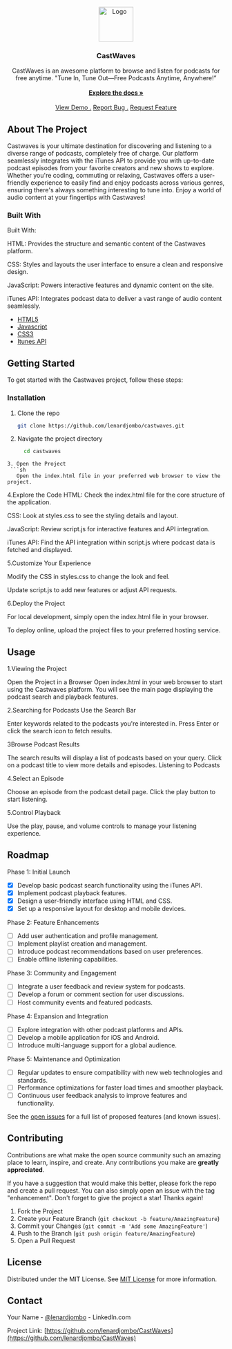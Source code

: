 
<br/>
<div align="center">
<a href="https://github.com/ShaanCoding/ReadME-Generator">
<img src="https://picsum.photos/1234" alt="Logo" width="80" height="80">
</a>
<h3 align="center">CastWaves</h3>
<p align="center">
CastWaves is  an  awesome platform to browse and listen for podcasts for free anytime. "Tune In, Tune Out—Free Podcasts Anytime, Anywhere!”
<br/>
<br/>
<a href="https://github.com/lenardjombo/CastWaves"><strong>Explore the docs »</strong></a>
<br/>
<br/>
<a href="https://castwaves.netlify.app/">View Demo .</a>  
<a href="https://github.com/lenardjombo/CastWaves/issues">Report Bug .</a>
<a href="https://github.com/lenardjombo/CastWaves/pulls">Request Feature</a>
</p>
</div>

## About The Project

Castwaves is your ultimate destination for discovering and listening to a diverse range of podcasts, completely free of charge. Our platform seamlessly integrates with the iTunes API to provide you with up-to-date podcast episodes from your favorite creators and new shows to explore. Whether you're coding, commuting or relaxing, Castwaves offers a user-friendly experience to easily find and enjoy podcasts across various genres, ensuring there's always something interesting to tune into. Enjoy a world of audio content at your fingertips with Castwaves!
### Built With

Built With:

HTML: Provides the structure and semantic content of the Castwaves platform.

CSS: Styles and layouts the user interface to ensure a clean and responsive design.

JavaScript: Powers interactive features and dynamic content on the site.

iTunes API: Integrates podcast data to deliver a vast range of audio content seamlessly.

- [HTML5 ](https://html.com/)
- [Javascript](https://www.javascript.com/)
- [CSS3](https://developer.mozilla.org/en-US/docs/Web/CSS)
- [Itunes API](https://developer.apple.com/library/archive/documentation/AudioVideo/Conceptual/iTuneSearchAPI/index.html)
## Getting Started

To get started with the Castwaves project, follow these steps:
### Installation



1. Clone the repo
   ```sh
   git clone https://github.com/lenardjombo/castwaves.git
   ```
2. Navigate the project directory
   ```sh
     cd castwaves
  ```
3. Open the Project
   ```sh
     Open the index.html file in your preferred web browser to view the project.
   ```
4.Explore the Code
  HTML: Check the index.html file for the core structure of the application.

 CSS: Look at styles.css to see the styling details and layout.

 JavaScript: Review script.js for interactive features and API integration.

 iTunes API: Find the API integration within script.js where podcast data is fetched and displayed.

5.Customize Your Experience

Modify the CSS in styles.css to change the look and feel.

Update script.js to add new features or adjust API requests.

6.Deploy the Project

For local development, simply open the index.html file in your browser.

To deploy online, upload the project files to your preferred hosting service.


## Usage

1.Viewing the Project

Open the Project in a Browser
Open index.html in your web browser to start using the Castwaves platform.
You will see the main page displaying the podcast search and playback features.

2.Searching for Podcasts
Use the Search Bar

Enter keywords related to the podcasts you're interested in.
Press Enter or click the search icon to fetch results.

3Browse Podcast Results

The search results will display a list of podcasts based on your query.
Click on a podcast title to view more details and episodes.
Listening to Podcasts

4.Select an Episode

Choose an episode from the podcast detail page.
Click the play button to start listening.

5.Control Playback

Use the play, pause, and volume controls to manage your listening experience.

## Roadmap

Phase 1: Initial Launch
- [x]  Develop basic podcast search functionality using the iTunes API.
- [x] Implement podcast playback features.
- [x] Design a user-friendly interface using HTML and CSS.
- [x] Set up a responsive layout for desktop and mobile devices.

Phase 2: Feature Enhancements
- [ ] Add user authentication and profile management.
- [ ] Implement playlist creation and management.
- [ ] Introduce podcast recommendations based on user preferences.
- [ ] Enable offline listening capabilities.

Phase 3: Community and Engagement
 - [ ] Integrate a user feedback and review system for podcasts.
 - [ ] Develop a forum or comment section for user discussions.
 - [ ] Host community events and featured podcasts.

Phase 4: Expansion and Integration
- [ ] Explore integration with other podcast platforms and APIs.
- [ ]  Develop a mobile application for iOS and Android.
- [ ]  Introduce multi-language support for a global audience.

Phase 5: Maintenance and Optimization
- [ ] Regular updates to ensure compatibility with new web technologies and standards.
- [ ] Performance optimizations for faster load times and smoother playback.
- [ ] Continuous user feedback analysis to improve features and functionality.

See the [open issues](https://github.com/ShaanCoding/ReadME-Generator/issues) for a full list of proposed features (and known issues).
## Contributing

Contributions are what make the open source community such an amazing place to learn, inspire, and create. Any contributions you make are **greatly appreciated**.

If you have a suggestion that would make this better, please fork the repo and create a pull request. You can also simply open an issue with the tag "enhancement".
Don't forget to give the project a star! Thanks again!

1. Fork the Project
2. Create your Feature Branch (`git checkout -b feature/AmazingFeature`)
3. Commit your Changes (`git commit -m 'Add some AmazingFeature'`)
4. Push to the Branch (`git push origin feature/AmazingFeature`)
5. Open a Pull Request
## License

Distributed under the MIT License. See [MIT License](https://opensource.org/licenses/MIT) for more information.
## Contact

Your Name - [@lenardjombo](https://www.linkedin.com/in/leonard-jombo-7063a3254/) - LinkedIn.com

Project Link: [https://github.com/lenardjombo/CastWaves](https://github.com/lenardjombo/CastWaves)
